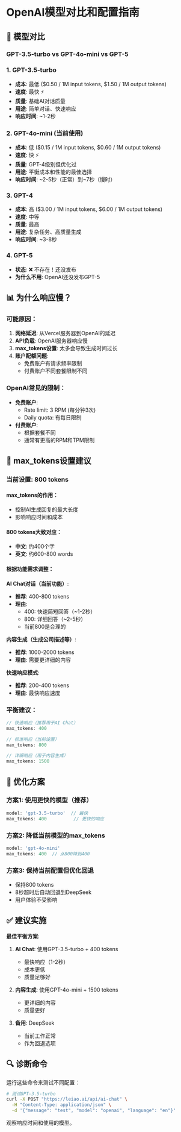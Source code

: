 # OpenAI模型对比和配置指南

## 🤖 模型对比

### GPT-3.5-turbo vs GPT-4o-mini vs GPT-5

### 1. GPT-3.5-turbo
- **成本**: 最低 ($0.50 / 1M input tokens, $1.50 / 1M output tokens)
- **速度**: 最快 ⚡
- **质量**: 基础AI对话质量
- **用途**: 简单对话、快速响应
- **响应时间**: ~1-2秒

### 2. GPT-4o-mini (当前使用)
- **成本**: 低 ($0.15 / 1M input tokens, $0.60 / 1M output tokens)
- **速度**: 快 ⚡
- **质量**: GPT-4级别但优化过
- **用途**: 平衡成本和性能的最佳选择
- **响应时间**: ~2-5秒（正常）到~7秒（慢时）

### 3. GPT-4
- **成本**: 高 ($3.00 / 1M input tokens, $6.00 / 1M output tokens)
- **速度**: 中等
- **质量**: 最高
- **用途**: 复杂任务、高质量生成
- **响应时间**: ~3-8秒

### 4. GPT-5
- **状态**: ❌ 不存在！还没发布
- **为什么不用**: OpenAI还没发布GPT-5

## 📊 为什么响应慢？

### 可能原因：
1. **网络延迟**: 从Vercel服务器到OpenAI的延迟
2. **API负载**: OpenAI服务器响应慢
3. **max_tokens设置**: 太多会导致生成时间过长
4. **账户配额问题**: 
   - 免费账户有请求频率限制
   - 付费账户不同套餐限制不同

### OpenAI常见的限制：
- **免费账户**: 
  - Rate limit: 3 RPM (每分钟3次)
  - Daily quota: 有每日限制
- **付费账户**: 
  - 根据套餐不同
  - 通常有更高的RPM和TPM限制

## 🎯 max_tokens设置建议

### 当前设置: 800 tokens

#### max_tokens的作用：
- 控制AI生成回复的最大长度
- 影响响应时间和成本

#### 800 tokens大致对应：
- **中文**: 约400个字
- **英文**: 约600-800 words

#### 根据功能需求调整：

**AI Chat对话（当前功能）**:
- **推荐**: 400-800 tokens
- **理由**: 
  - 400: 快速简短回答（~1-2秒）
  - 800: 详细回答（~2-5秒）
  - 当前800是合理的

**内容生成（生成公司描述等）**:
- **推荐**: 1000-2000 tokens
- **理由**: 需要更详细的内容

**快速响应模式**:
- **推荐**: 200-400 tokens
- **理由**: 最快响应速度

### 平衡建议：
```typescript
// 快速响应（推荐用于AI Chat）
max_tokens: 400

// 标准响应（当前设置）
max_tokens: 800

// 详细响应（用于内容生成）
max_tokens: 1500
```

## 🚀 优化方案

### 方案1: 使用更快的模型（推荐）
```typescript
model: 'gpt-3.5-turbo'  // 最快
max_tokens: 400          // 更快的响应
```

### 方案2: 降低当前模型的max_tokens
```typescript
model: 'gpt-4o-mini'
max_tokens: 400  // 从800降到400
```

### 方案3: 保持当前配置但优化回退
- 保持800 tokens
- 8秒超时后自动回退到DeepSeek
- 用户体验不受影响

## ✅ 建议实施

**最佳平衡方案**:
1. **AI Chat**: 使用GPT-3.5-turbo + 400 tokens
   - 最快响应（1-2秒）
   - 成本更低
   - 质量足够好

2. **内容生成**: 使用GPT-4o-mini + 1500 tokens
   - 更详细的内容
   - 质量更好

3. **备用**: DeepSeek
   - 当前工作正常
   - 作为回退选项

## 🔍 诊断命令

运行这些命令来测试不同配置：

```bash
# 测试GPT-3.5-turbo
curl -X POST "https://leiao.ai/api/ai-chat" \
  -H "Content-Type: application/json" \
  -d '{"message": "test", "model": "openai", "language": "en"}'
```

观察响应时间和使用的模型。
